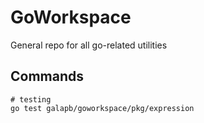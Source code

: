 # GoWorkspace
General repo for all go-related utilities

## Commands
```
# testing
go test galapb/goworkspace/pkg/expression
```
